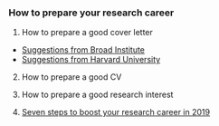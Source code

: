 ### How to prepare your research career

1. How to prepare a good cover letter

* [Suggestions from Broad Institute](https://github.com/Shicheng-Guo/ResearchCareer/blob/master/Cover%20letter%20for%20a%20faculty%20position%20_%20Broad%20Institute%20of%20MIT%20and%20Harvard.pdf)
* [Suggestions from Harvard University](gsas-cvs-and-cover-letters.pdf)



2. How to prepare a good CV


3. How to prepare a good research interest

4. [Seven steps to boost your research career in 2019](https://www.nature.com/articles/d41586-018-07807-x)



